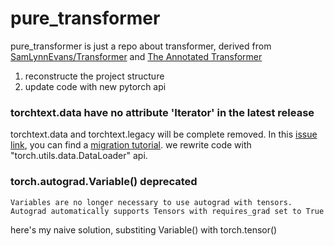 # pure_transformer

pure_transformer is just a repo about transformer, derived from [SamLynnEvans/Transformer](https://github.com/SamLynnEvans/Transformer) and [The Annotated Transformer](http://nlp.seas.harvard.edu/2018/04/03/attention.html#position-wise-feed-forward-networks)

1. reconstructe the project structure
2. update code with new pytorch api


### torchtext.data have no attribute 'Iterator' in the latest release
torchtext.data and torchtext.legacy will be complete removed.
In this [issue link](https://github.com/pytorch/text/issues/1275), you can find a 
[migration tutorial](https://github.com/pytorch/text/blob/master/examples/legacy_tutorial/migration_tutorial.ipynb).
we rewrite code with "torch.utils.data.DataLoader" api.


### torch.autograd.Variable() deprecated
```
Variables are no longer necessary to use autograd with tensors. 
Autograd automatically supports Tensors with requires_grad set to True
```
here's my naive solution, substiting Variable() with torch.tensor()
